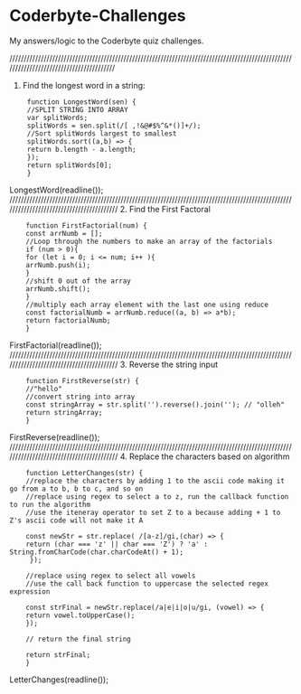 # Coderbyte-Challenges
My answers/logic to the Coderbyte quiz challenges.


////////////////////////////////////////////////////////////////////////////////////////////////////////////////////////////////////////
1. Find the longest word in a string:

        function LongestWord(sen) { 
        //SPLIT STRING INTO ARRAY
        var splitWords;  
        splitWords = sen.split(/[ ,!&@#$%^&*()]+/);
        //Sort splitWords largest to smallest
        splitWords.sort((a,b) => {
        return b.length - a.length;
        });
        return splitWords[0];
        }

LongestWord(readline());
/////////////////////////////////////////////////////////////////////////////////////////////////////////////////////////////////////////
2. Find the First Factoral
        
        function FirstFactorial(num) { 
        const arrNumb = [];
        //Loop through the numbers to make an array of the factorials
        if (num > 0){    
        for (let i = 0; i <= num; i++ ){   
        arrNumb.push(i);
        }
        //shift 0 out of the array
        arrNumb.shift();
        }
        //multiply each array element with the last one using reduce
        const factorialNumb = arrNumb.reduce((a, b) => a*b);
        return factorialNumb;      
        }

FirstFactorial(readline());
/////////////////////////////////////////////////////////////////////////////////////////////////////////////////////////////////////////
3. Reverse the string input

        function FirstReverse(str) { 
        //"hello"
        //convert string into array
        const stringArray = str.split('').reverse().join(''); // "olleh"
        return stringArray; 
        }

FirstReverse(readline());
/////////////////////////////////////////////////////////////////////////////////////////////////////////////////////////////////////////
4. Replace the characters based on algorithm

        function LetterChanges(str) { 
        //replace the characters by adding 1 to the ascii code making it go from a to b, b to c, and so on
        //replace using regex to select a to z, run the callback function to run the algorithm
        //use the iteneray operator to set Z to a because adding + 1 to Z's ascii code will not make it A

        const newStr = str.replace( /[a-z]/gi,(char) => { 
        return (char === 'z' || char === 'Z') ? 'a' : String.fromCharCode(char.charCodeAt() + 1); 
         });

        //replace using regex to select all vowels
        //use the call back function to uppercase the selected regex expression

        const strFinal = newStr.replace(/a|e|i|o|u/gi, (vowel) => { 
        return vowel.toUpperCase();
        });

        // return the final string

        return strFinal; 
        }

LetterChanges(readline());
